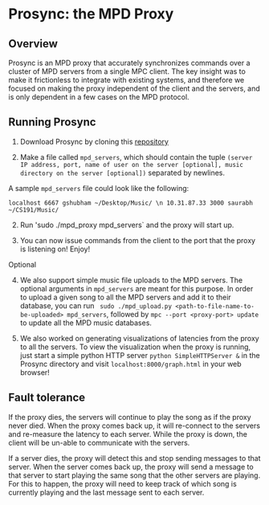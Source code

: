 Prosync: the MPD Proxy
=========

Overview
---------------
Prosync is an MPD proxy that accurately synchronizes commands over a cluster of MPD servers from a single MPC client. The key insight was to make it frictionless to integrate with existing systems, and therefore we focused on making the proxy independent of the client and the servers, and is only dependent in a few cases on the MPD protocol.

Running Prosync
---------------
1. Download Prosync by cloning this [repository](https://github.com/gshubham/cs191)

2. Make a file called `mpd_servers`, which should contain the tuple `(server IP address, port, name of user on the server [optional], music directory on the server [optional])` separated by newlines.

A sample `mpd_servers` file could look like the following:

`
localhost 6667 gshubham ~/Desktop/Music/ \n
10.31.87.33 3000 saurabh ~/CS191/Music/
`

2. Run 'sudo ./mpd_proxy mpd_servers` and the proxy will start up.

3. You can now issue commands from the client to the port that the proxy is listening on! Enjoy!

Optional

4. We also support simple music file uploads to the MPD servers. The optional arguments in `mpd_servers` are meant for this purpose. In order to upload a given song to all the MPD servers and add it to their database, you can run ` sudo ./mpd_upload.py <path-to-file-name-to-be-uploaded> mpd_servers`, followed by `mpc --port <proxy-port> update` to update all the MPD music databases.

5. We also worked on generating visualizations of latencies from the proxy to all the servers. To view the visualization when the proxy is running, just start a simple python HTTP server `python SimpleHTTPServer &` in the Prosync directory and visit `localhost:8000/graph.html` in your web browser!  


Fault tolerance
---------------
If the proxy dies, the servers will continue to play the song as if the proxy never died. When the proxy comes back up, it will re-connect to the servers and re-measure the latency to each server. While the proxy is down, the client will be un-able to communicate with the servers.

If a server dies, the proxy will detect this and stop sending messages to that server. When the server comes back up, the proxy will send a message to that server to start playing the same song that the other servers are playing. For this to happen, the proxy will need to keep track of which song is currently playing and the last message sent to each server.
